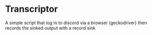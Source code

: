 # Transcriptor
A simple script that log in to discord via a browser (geckodriver) then records the sinked output with a record sink  
